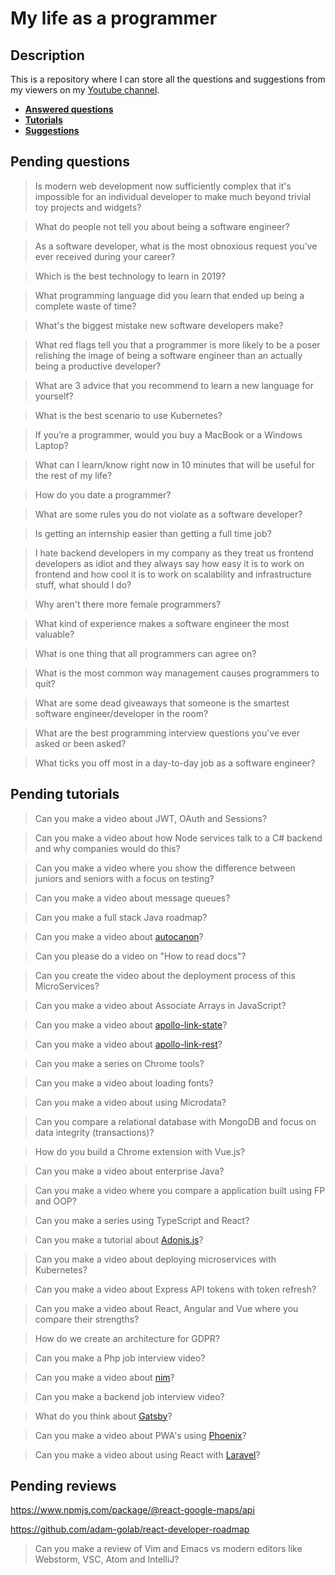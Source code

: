 # My life as a programmer

## Description

This is a repository where I can store all the 
questions and suggestions from my viewers on my [Youtube channel](https://www.youtube.com/user/Fidde12345).

* **[Answered questions](https://www.youtube.com/playlist?list=PLBAZWBMYeVYjXogYQDd1rwVI0c5YoioqU)**
* **[Tutorials](./tutorials.md)**
* **[Suggestions](./suggestions.md)**

## Pending questions

> Is modern web development now sufficiently complex that it's impossible for an individual developer to make much beyond trivial toy projects and widgets? 

> What do people not tell you about being a software engineer?

> As a software developer, what is the most obnoxious request you’ve ever received during your career?

> Which is the best technology to learn in 2019?

> What programming language did you learn that ended up being a complete waste of time?

> What's the biggest mistake new software developers make?

> What red flags tell you that a programmer is more likely to be a poser relishing the image of being a software engineer than an actually being a productive developer?

> What are 3 advice that you recommend to learn a new language for yourself?

> What is the best scenario to use Kubernetes?

> If you’re a programmer, would you buy a MacBook or a Windows Laptop?

> What can I learn/know right now in 10 minutes that will be useful for the rest of my life?

> How do you date a programmer?

> What are some rules you do not violate as a software developer?

> Is getting an internship easier than getting a full time job?

> I hate backend developers in my company as they treat us frontend developers as idiot and they always say how easy it is to work on frontend and how cool it is to work on scalability and infrastructure stuff, what should I do?

> Why aren't there more female programmers?

> What kind of experience makes a software engineer the most valuable?

> What is one thing that all programmers can agree on?

> What is the most common way management causes programmers to quit?

> What are some dead giveaways that someone is the smartest software engineer/developer in the room?

> What are the best programming interview questions you've ever asked or been asked?

> What ticks you off most in a day-to-day job as a software engineer?

## Pending tutorials

> Can you make a video about JWT, OAuth and Sessions?

> Can you make a video about how Node services talk to a C# backend and why companies would do this?

> Can you make a video where you show the difference between juniors and seniors with a focus on testing?

> Can you make a video about message queues?

> Can you make a full stack Java roadmap?

> Can you make a video about [autocanon](https://github.com/mcollina/autocannon)?

> Can you please do a video on "How to read docs"?

> Can you create the video about the deployment process of this MicroServices?

> Can you make a video about Associate Arrays in JavaScript?

> Can you make a video about [apollo-link-state](https://www.apollographql.com/docs/link/links/state.html)?

> Can you make a video about [apollo-link-rest](https://www.apollographql.com/docs/link/links/rest.html)?

> Can you make a series on Chrome tools?

> Can you make a video about loading fonts?

> Can you make a video about using Microdata?

> Can you compare a relational database with MongoDB and focus on data integrity (transactions)?

> How do you build a Chrome extension with Vue.js?

> Can you make a video about enterprise Java?

> Can you make a video where you compare a application built using FP and OOP?

> Can you make a series using TypeScript and React?

> Can you make a tutorial about [Adonis.js](https://adonisjs.com/)?

> Can you make a video about deploying microservices with Kubernetes?

> Can you make a video about Express API tokens with token refresh?

> Can you make a video about React, Angular and Vue where you compare their strengths?

> How do we create an architecture for GDPR?

> Can you make a Php job interview video?

> Can you make a video about [nim](https://nim-lang.org/)?

> Can you make a backend job interview video?

> What do you think about [Gatsby](https://www.gatsbyjs.org/docs/)?

> Can you make a video about PWA's using [Phoenix](http://phoenixframework.org)?

> Can you make a video about using React with [Laravel](https://laravel.com/)?

## Pending reviews

https://www.npmjs.com/package/@react-google-maps/api

https://github.com/adam-golab/react-developer-roadmap

> Can you make a review of Vim and Emacs vs modern editors like Webstorm, VSC, Atom and IntelliJ?
